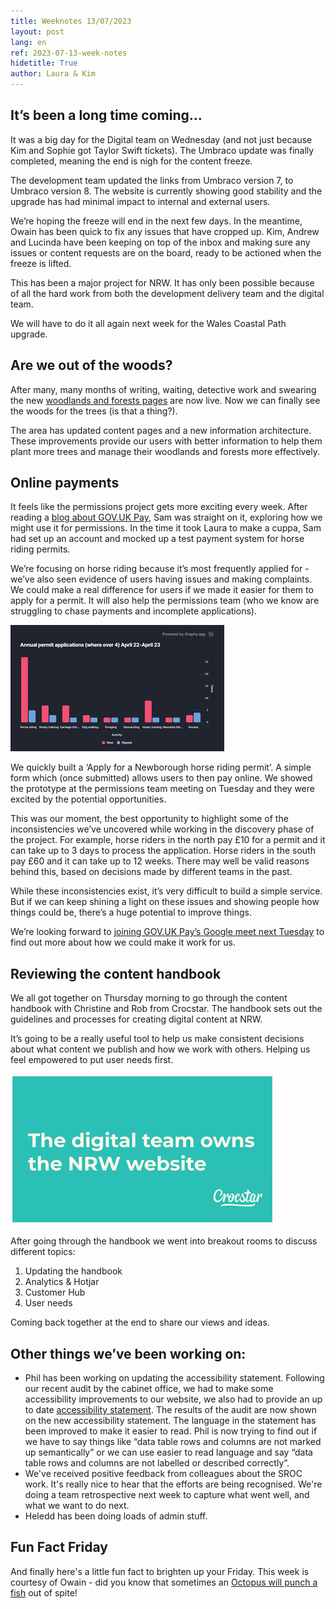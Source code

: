 ```yaml
---
title: Weeknotes 13/07/2023
layout: post
lang: en
ref: 2023-07-13-week-notes
hidetitle: True
author: Laura & Kim
---
```


## It’s been a long time coming…  

It was a big day for the Digital team on Wednesday (and not just because Kim and Sophie got Taylor Swift tickets). The Umbraco update was finally completed, meaning the end is nigh for the content freeze. 

The development team updated the links from Umbraco version 7, to Umbraco version 8. The website is currently showing good stability and the upgrade has had minimal impact to internal and external users.

We’re hoping the freeze will end in the next few days. In the meantime, Owain has been quick to fix any issues that have cropped up. Kim, Andrew and Lucinda have been keeping on top of the inbox and making sure any issues or content requests are on the board, ready to be actioned when the freeze is lifted.  

This has been a major project for NRW. It has only been possible because of all the hard work from both the development delivery team and the digital team.

We will have to do it all again next week for the Wales Coastal Path upgrade.

## Are we out of the woods?

After many, many months of writing, waiting, detective work and swearing the new [woodlands and forests pages](https://naturalresources.wales/guidance-and-advice/environmental-topics/woodlands-and-forests/?lang=en) are now live. Now we can finally see the woods for the trees (is that a thing?).

The area has updated content pages and a new information architecture. These improvements provide our users with better information to help them plant more trees and manage their woodlands and forests more effectively. 

## Online payments

It feels like the permissions project gets more exciting every week. After reading a [blog about GOV.UK Pay](https://gds.blog.gov.uk/2023/07/05/new-recurring-payments-and-webhook-features-available-through-gov-uk-pay/), Sam was straight on it, exploring how we might use it for permissions. In the time it took Laura to make a cuppa, Sam had set up an account and mocked up a test payment system for horse riding permits.

We’re focusing on horse riding because it’s most frequently applied for - we’ve also seen evidence of users having issues and making complaints. We could make a real difference for users if we made it easier for them to apply for a permit. It will also help the permissions team (who we know are struggling to chase payments and incomplete applications).  

![alt text](https://github.com/nrw-digital/week-notes/blob/d5cec9dfc3a8cbb9a7bdff5aea4a5f9fbcbde254/images/14-07-2023-02.png?raw=true)

We quickly built a ‘Apply for a Newborough horse riding permit’. A simple form which (once submitted) allows users to then pay online. We showed the prototype at the permissions team meeting on Tuesday and they were excited by the potential opportunities. 

This was our moment, the best opportunity to highlight some of the inconsistencies we’ve uncovered while working in the discovery phase of the project. For example, horse riders in the north pay £10 for a permit and it can take up to 3 days to process the application. Horse riders in the south pay £60 and it can take up to 12 weeks. There may well be valid reasons behind this, based on decisions made by different teams in the past. 

While these inconsistencies exist, it’s very difficult to build a simple service. But if we can keep shining a light on these issues and showing people how things could be, there’s a huge potential to improve things.

We’re looking forward to [joining GOV.UK Pay’s Google meet next Tuesday](https://www.payments.service.gov.uk/getstarted/) to find out more about how we could make it work for us. 

## Reviewing the content handbook

We all got together on Thursday morning to go through the content handbook with Christine and Rob from Crocstar. The handbook sets out the guidelines and processes for creating digital content at NRW. 

It’s going to be a really useful tool to help us make consistent decisions about what content we publish and how we work with others. Helping us feel empowered to put user needs first. 

![alt text](https://github.com/nrw-digital/week-notes/blob/d5cec9dfc3a8cbb9a7bdff5aea4a5f9fbcbde254/images/14-07-2023-01.png?raw=true)

After going through the handbook we went into breakout rooms to discuss different topics:

1. Updating the handbook
2. Analytics & Hotjar
3. Customer Hub
4. User needs

Coming back together at the end to share our views and ideas.

## Other things we’ve been working on:

+ Phil has been working on updating the accessibility statement. Following our recent audit by the cabinet office, we had to make some accessibility improvements to our website, we also had to provide an up to date [accessibility statement](https://eur01.safelinks.protection.outlook.com/?url=https%3A%2F%2Fnaturalresources.wales%2Ffooter-links%2Faccessibility%2F%3Flang%3Den&data=05%7C01%7Ckim.west%40cyfoethnaturiolcymru.gov.uk%7C3392fd9273d345546cf808db81f2f258%7C8865ef0facde487cbf175cb50375d757%7C0%7C0%7C638246652671990135%7CUnknown%7CTWFpbGZsb3d8eyJWIjoiMC4wLjAwMDAiLCJQIjoiV2luMzIiLCJBTiI6Ik1haWwiLCJXVCI6Mn0%3D%7C3000%7C%7C%7C&sdata=OIEhWoy04ZksEnNdsCj8OVJZJAubGY6ULT7X1poNJWU%3D&reserved=0). The results of the audit are now shown on the new accessibility statement. The language in the statement has been improved to make it easier to read. Phil is now trying to find out if we have to say things like “data table rows and columns are not marked up semantically” or we can use easier to read language and say “data table rows and columns are not labelled or described correctly”.
+ We've received positive feedback from colleagues about the SROC work. It's really nice to hear that the efforts are being recognised. We're doing a team retrospective next week to capture what went well, and what we want to do next. 
+ Heledd has been doing loads of admin stuff. 

## Fun Fact Friday

And finally here's a little fun fact to brighten up your Friday. This week is courtesy of Owain - did you know that sometimes an [Octopus will punch a fish](https://www.youtube.com/watch?v=i30b8PGsVA0) out of spite! 
